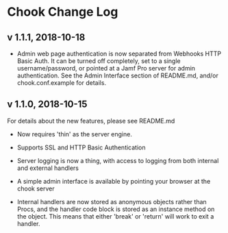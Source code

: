 # Chook Change Log

## v 1.1.1,  2018-10-18

- Admin web page authentication is now separated from Webhooks HTTP Basic Auth.
  It can be turned off completely, set to a single username/password, or pointed
  at a Jamf Pro server for admin authentication. See the Admin Interface section
  of README.md, and/or chook.conf.example for details.

## v 1.1.0,  2018-10-15

For details about the new features, please see README.md

- Now requires 'thin' as the server engine.

- Supports SSL and HTTP Basic Authentication

- Server logging is now a thing, with access to logging from both internal and external handlers

- A simple admin interface is available by pointing your browser at the chook server

- Internal handlers are now stored as anonymous objects rather than Procs, and the handler code block
  is stored as an instance method on the object. This means that either 'break' or 'return' will work
  to exit a handler.
